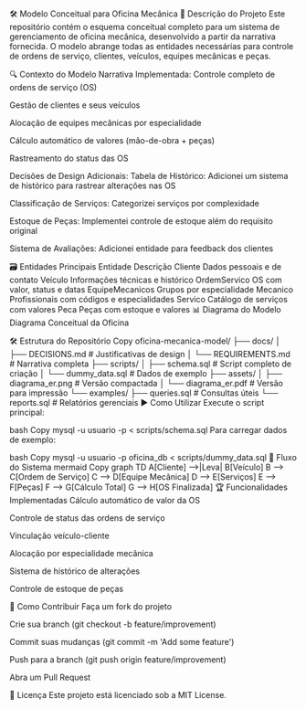 🛠️ Modelo Conceitual para Oficina Mecânica
📝 Descrição do Projeto
Este repositório contém o esquema conceitual completo para um sistema de gerenciamento de oficina mecânica, desenvolvido a partir da narrativa fornecida. O modelo abrange todas as entidades necessárias para controle de ordens de serviço, clientes, veículos, equipes mecânicas e peças.

🔍 Contexto do Modelo
Narrativa Implementada:
Controle completo de ordens de serviço (OS)

Gestão de clientes e seus veículos

Alocação de equipes mecânicas por especialidade

Cálculo automático de valores (mão-de-obra + peças)

Rastreamento do status das OS

Decisões de Design Adicionais:
Tabela de Histórico: Adicionei um sistema de histórico para rastrear alterações nas OS

Classificação de Serviços: Categorizei serviços por complexidade

Estoque de Peças: Implementei controle de estoque além do requisito original

Sistema de Avaliações: Adicionei entidade para feedback dos clientes

🗃️ Entidades Principais
Entidade	Descrição
Cliente	Dados pessoais e de contato
Veículo	Informações técnicas e histórico
OrdemServico	OS com valor, status e datas
EquipeMecanicos	Grupos por especialidade
Mecanico	Profissionais com códigos e especialidades
Servico	Catálogo de serviços com valores
Peca	Peças com estoque e valores
📊 Diagrama do Modelo
Diagrama Conceitual da Oficina

🛠️ Estrutura do Repositório
Copy
oficina-mecanica-model/
├── docs/
│   ├── DECISIONS.md       # Justificativas de design
│   └── REQUIREMENTS.md    # Narrativa completa
├── scripts/
│   ├── schema.sql         # Script completo de criação
│   └── dummy_data.sql     # Dados de exemplo
├── assets/
│   ├── diagrama_er.png    # Versão compactada
│   └── diagrama_er.pdf    # Versão para impressão
└── examples/
    ├── queries.sql        # Consultas úteis
    └── reports.sql        # Relatórios gerenciais
▶ Como Utilizar
Execute o script principal:

bash
Copy
mysql -u usuario -p < scripts/schema.sql
Para carregar dados de exemplo:

bash
Copy
mysql -u usuario -p oficina_db < scripts/dummy_data.sql
🔄 Fluxo do Sistema
mermaid
Copy
graph TD
    A[Cliente] -->|Leva| B[Veículo]
    B --> C[Ordem de Serviço]
    C --> D[Equipe Mecânica]
    D --> E[Serviços]
    E --> F[Peças]
    F --> G[Cálculo Total]
    G --> H[OS Finalizada]
🏆 Funcionalidades Implementadas
Cálculo automático de valor da OS

Controle de status das ordens de serviço

Vinculação veículo-cliente

Alocação por especialidade mecânica

Sistema de histórico de alterações

Controle de estoque de peças

🤝 Como Contribuir
Faça um fork do projeto

Crie sua branch (git checkout -b feature/improvement)

Commit suas mudanças (git commit -m 'Add some feature')

Push para a branch (git push origin feature/improvement)

Abra um Pull Request

📄 Licença
Este projeto está licenciado sob a MIT License.
